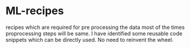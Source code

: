 # ML-recipes
recipes which are required for pre processing the data
most of the times proprocessing steps will be same. I have identified some reusable code snippets which can be directly used. No need to reinvent the wheel.
